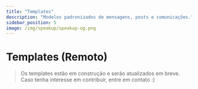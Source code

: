 ```yaml
---
title: "Templates"
description: "Modelos padronizados de mensagens, posts e comunicações."
sidebar_position: 5
image: /img/speakup/speakup-og.png
---
```


# Templates (Remoto)

> Os templates estão em construção e serão atualizados em breve. Caso tenha interesse em contribuir, entre em contato :)
